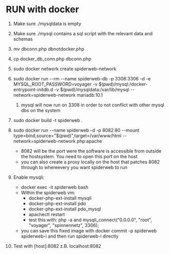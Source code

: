 # RUN with docker

1. Make sure ./mysqldata is empty

2. Make sure ./mysql contains a sql script with the relevant data and schemas

3. mv dbconn.php dbnotdocker.php

4. cp docker_db_conn.php dbconn.php

5. sudo docker network create spiderweb-network

6. sudo docker run --rm --name spiderweb-db -p 3308:3306 -d -e MYSQL_ROOT_PASSWORD=voyager -v $(pwd)/mysql:/docker-entrypoint-initdb.d -v $(pwd)/mysqldata:/var/lib/mysql --network=spiderweb-network mariadb:10.1

   1. mysql will now run on 3308 in order to not conflict with other mysql dbs on the system
   
7. sudo docker build -t spiderweb .
  
8. sudo docker run --name spiderweb -d -p 8082:80 --mount type=bind,source="$(pwd)",target=/var/www/html --network=spiderweb-network php:apache

   - 8082 will be the port were the software is accessible from outside the hostsystem. You need to open this port on the host
   - you can also create a proxy locally on the host that patches 8082 through to whereevery you want spiderweb to run

9. Enable mysqli:    
   - docker exec -it spiderweb bash
   - Within the spiderweb vm:
        - docker-php-ext-install mysqli
        - docker-php-ext-install pdo
        - docker-php-ext-install pdo_mysql
        - apachectl restart
        - test this with: php -a and mysqli_connect("0.0.0.0", "root", "voyager", "spinnennetz", 3306);
   - you can save this fixed image with docker commit -p spiderweb spiderweb-i and then run spiderweb-i directly

10. Test with [host]:8082 z.B. localhost:8082

